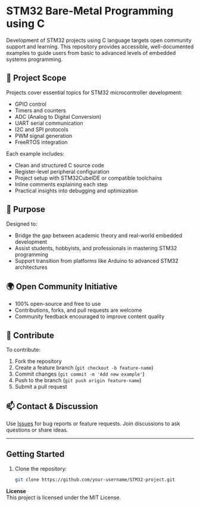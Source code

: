 # STM32 Bare-Metal Programming using C

Development of STM32 projects using C language targets open community support and learning. This repository provides accessible, well-documented examples to guide users from basic to advanced levels of embedded systems programming.

## 📘 Project Scope

Projects cover essential topics for STM32 microcontroller development:

- GPIO control  
- Timers and counters  
- ADC (Analog to Digital Conversion)  
- UART serial communication  
- I2C and SPI protocols  
- PWM signal generation  
- FreeRTOS integration  

Each example includes:

- Clean and structured C source code  
- Register-level peripheral configuration  
- Project setup with STM32CubeIDE or compatible toolchains  
- Inline comments explaining each step  
- Practical insights into debugging and optimization  

## 🎯 Purpose

Designed to:

- Bridge the gap between academic theory and real-world embedded development  
- Assist students, hobbyists, and professionals in mastering STM32 programming  
- Support transition from platforms like Arduino to advanced STM32 architectures  

## 🌍 Open Community Initiative

- 100% open-source and free to use  
- Contributions, forks, and pull requests are welcome  
- Community feedback encouraged to improve content quality  

## 🤝 Contribute

To contribute:

1. Fork the repository  
2. Create a feature branch (`git checkout -b feature-name`)  
3. Commit changes (`git commit -m 'Add new example'`)  
4. Push to the branch (`git push origin feature-name`)  
5. Submit a pull request  

## 📫 Contact & Discussion

Use [Issues](https://github.com/your-repo/issues) for bug reports or feature requests. Join discussions to ask questions or share ideas.

---

## Getting Started

1. Clone the repository:  
   ```bash
   git clone https://github.com/your-username/STM32-project.git

**License**  
This project is licensed under the MIT License.
